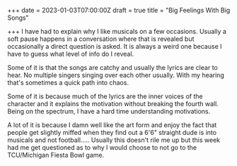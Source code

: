 +++
date = 2023-01-03T07:00:00Z
draft = true
title = "Big Feelings With Big Songs"

+++
I have had to explain why I like musicals on a few occasions.  Usually a soft pause happens in a conversation where that is revealed but occasionally a direct question is asked.  It is always a weird one because I have to guess what level of info do I reveal.  

Some of it is that the songs are catchy and usually the lyrics are clear to hear.  No multiple singers singing over each other usually.  With my hearing that's sometimes a quick path into chaos.

Some of it is because much of the lyrics are the inner voices of the character and it explains the motivation without breaking the fourth wall.  Being on the spectrum, I have a hard time understanding motivations.

A lot of it is because I damn well like the art form and enjoy the fact that people get slightly miffed when they find out a 6'6" straight dude is into musicals and not football.....  Usually this doesn't rile me up but this week had me get questioned as to why I would choose to not go to the TCU/Michigan Fiesta Bowl game.  